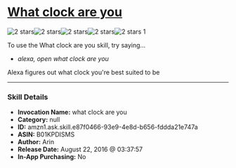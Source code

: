 # [What clock are you](http://alexa.amazon.com/#skills/amzn1.ask.skill.e87f0466-93e9-4e8d-b656-fddda21e747a)
![2 stars](../../images/ic_star_black_18dp_1x.png)![2 stars](../../images/ic_star_black_18dp_1x.png)![2 stars](../../images/ic_star_border_black_18dp_1x.png)![2 stars](../../images/ic_star_border_black_18dp_1x.png)![2 stars](../../images/ic_star_border_black_18dp_1x.png) 1

To use the What clock are you skill, try saying...

* *alexa, open what clock are you*

Alexa figures out what clock you're best suited to be

***

### Skill Details

* **Invocation Name:** what clock are you
* **Category:** null
* **ID:** amzn1.ask.skill.e87f0466-93e9-4e8d-b656-fddda21e747a
* **ASIN:** B01KPDISMS
* **Author:** Arin
* **Release Date:** August 22, 2016 @ 03:37:57
* **In-App Purchasing:** No
